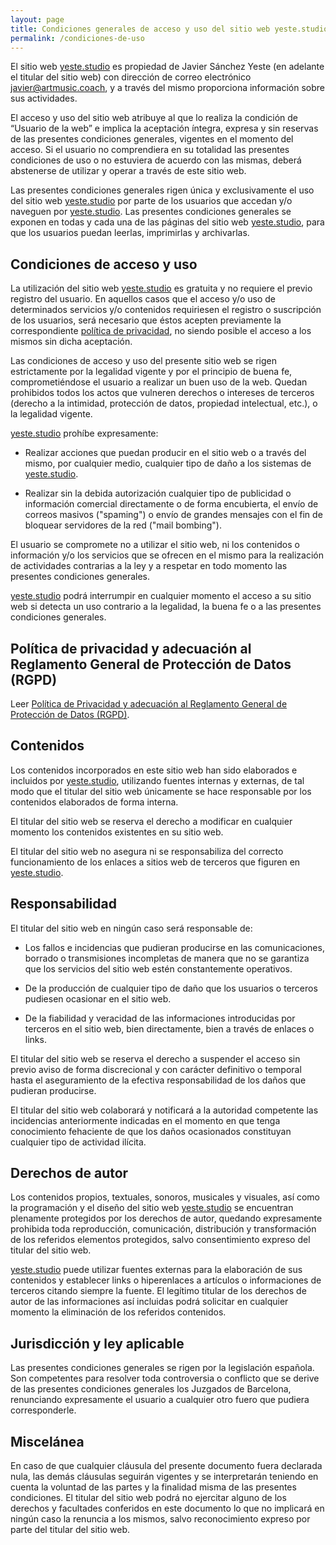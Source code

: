 ```yaml
---
layout: page
title: Condiciones generales de acceso y uso del sitio web yeste.studio
permalink: /condiciones-de-uso
---
```

El sitio web [yeste.studio](https://yeste.studio) es propiedad de Javier Sánchez Yeste
(en adelante el titular del sitio web) con dirección de correo electrónico
javier@artmusic.coach, y a través del mismo proporciona información sobre sus actividades.


El acceso y uso del sitio web atribuye al que lo realiza la condición de “Usuario de la web” e implica la aceptación íntegra,
expresa y sin reservas de las presentes condiciones generales, vigentes en el momento del acceso. Si el usuario no
comprendiera en su totalidad las presentes condiciones de uso o no estuviera de acuerdo con las mismas, deberá
abstenerse de utilizar y operar a través de este sitio web.

Las presentes condiciones generales rigen única y exclusivamente el uso del sitio web [yeste.studio](https://yeste.studio)
por parte de los usuarios que accedan y/o naveguen por [yeste.studio](https://yeste.studio). Las presentes condiciones generales se exponen
en todas y cada una de las páginas del sitio web [yeste.studio](https://yeste.studio), para que los
usuarios puedan leerlas, imprimirlas y archivarlas.

## Condiciones de acceso y uso

La utilización del sitio web [yeste.studio](https://yeste.studio) es gratuita y no requiere el previo registro
del usuario. En aquellos casos que el acceso y/o uso de determinados servicios y/o contenidos requiriesen el registro o
suscripción de los usuarios, será necesario que éstos acepten previamente la
correspondiente [política de privacidad](/politica-de-privacidad), no siendo posible el acceso a los mismos sin
dicha aceptación.

Las condiciones de acceso y uso del presente sitio web se rigen estrictamente por la legalidad vigente y por el
principio de buena fe, comprometiéndose el usuario a realizar un buen uso de la web. Quedan prohibidos todos los
actos que vulneren derechos o intereses de terceros (derecho a la intimidad, protección de datos, propiedad
intelectual, etc.), o la legalidad vigente.

[yeste.studio](https://yeste.studio) prohíbe expresamente:

- Realizar acciones que puedan producir en el sitio web o a través del mismo, por cualquier medio, cualquier tipo
  de daño a los sistemas de [yeste.studio](https://yeste.studio).

- Realizar sin la debida autorización cualquier tipo de publicidad o información comercial directamente o de forma
  encubierta, el envío de correos masivos ("spaming") o envío de grandes mensajes con el fin de bloquear
  servidores de la red ("mail bombing").

El usuario se compromete no a utilizar el sitio web, ni los contenidos o información y/o los servicios que se ofrecen
en el mismo para la realización de actividades contrarias a la ley y a respetar en todo momento las presentes
condiciones generales.

[yeste.studio](https://yeste.studio) podrá interrumpir en cualquier momento el acceso a su sitio web si detecta un uso contrario a
la legalidad, la buena fe o a las presentes condiciones generales.

## Política de privacidad y adecuación al Reglamento General de Protección de Datos (RGPD)

Leer [Política de Privacidad y adecuación al Reglamento General de Protección de Datos (RGPD)](/politica-de-privacidad).

## Contenidos

Los contenidos incorporados en este sitio web han sido elaborados e incluidos por [yeste.studio](https://yeste.studio), utilizando
fuentes internas y externas, de tal modo que el titular del sitio web únicamente se hace responsable por los
contenidos elaborados de forma interna.

El titular del sitio web se reserva el derecho a modificar en cualquier momento los contenidos existentes en su sitio web.

El titular del sitio web no asegura ni se responsabiliza del correcto funcionamiento de los enlaces a sitios web
de terceros que figuren en [yeste.studio](https://yeste.studio).

<!---
Además, a través del sitio web [artmusic.coach](https://artmusic.coach), pueden ponerse a disposición de los usuarios,
servicios gratuitos y/o de pago ofrecidos por terceros ajenos, los cuáles se regirán por las condiciones particulares de
dichos servicios. El titular del sitio web no garantiza en ningún caso la veracidad, exactitud o actualidad de los contenidos
y servicios ofrecidos por terceros y queda expresamente exonerado de cualquier tipo de responsabilidad por los daños
y perjuicios que puedan derivarse de la falta de exactitud de estos contenidos y servicios.
--->

## Responsabilidad

El titular del sitio web en ningún caso será responsable de:

- Los fallos e incidencias que pudieran producirse en las comunicaciones, borrado o transmisiones incompletas de
  manera que no se garantiza que los servicios del sitio web estén constantemente operativos.

- De la producción de cualquier tipo de daño que los usuarios o terceros pudiesen ocasionar en el sitio web.

- De la fiabilidad y veracidad de las informaciones introducidas por terceros en el sitio web, bien directamente,
  bien a través de enlaces o links.

El titular del sitio web se reserva el derecho a suspender el acceso sin previo aviso de forma discrecional y con
carácter definitivo o temporal hasta el aseguramiento de la efectiva responsabilidad de los daños que pudieran
producirse.

El titular del sitio web colaborará y notificará a la autoridad competente las incidencias anteriormente indicadas en
el momento en que tenga conocimiento fehaciente de que los daños ocasionados constituyan cualquier tipo de actividad
ilícita.

## Derechos de autor

Los contenidos propios, textuales, sonoros, musicales y visuales, así como la programación y el diseño del sitio web [yeste.studio](https://yeste.studio) se encuentran plenamente
protegidos por los derechos de autor, quedando expresamente prohibida toda reproducción, comunicación,
distribución y transformación de los referidos elementos protegidos, salvo consentimiento expreso
del titular del sitio web.

[yeste.studio](https://yeste.studio) puede utilizar fuentes externas para la elaboración de sus contenidos y establecer links o
hiperenlaces a artículos o informaciones de terceros citando siempre la fuente. El legítimo titular de los
derechos de autor de las informaciones así incluidas podrá solicitar en cualquier momento la eliminación de los
referidos contenidos.

<!---
Los materiales tanto gráficos como escritos enviados por los usuarios a través de los medios que se ponen a su
disposición en el sitio web son propiedad del usuario quien afirma al enviarlos su legítima autoría y cede los
derechos de reproducción y distribución a [artmusic.coach](https://artmusic.coach).
--->

## Jurisdicción y ley aplicable

Las presentes condiciones generales se rigen por la legislación española. Son competentes para resolver toda
controversia o conflicto que se derive de las presentes condiciones generales los Juzgados de Barcelona,
renunciando expresamente el usuario a cualquier otro fuero que pudiera corresponderle.

## Miscelánea

En caso de que cualquier cláusula del presente documento fuera declarada nula, las demás cláusulas seguirán vigentes
y se interpretarán teniendo en cuenta la voluntad de las partes y la finalidad misma de las presentes
condiciones. El titular del sitio web podrá no ejercitar alguno de los derechos y facultades conferidos en este
documento lo que no implicará en ningún caso la renuncia a los mismos, salvo reconocimiento expreso por parte
del titular del sitio web.

